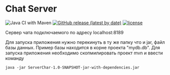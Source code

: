 # Chat Server
![Java CI with Maven](https://github.com/FreeWind6/Chat_server/workflows/Java%20CI%20with%20Maven/badge.svg?branch=master)
[![GitHub release (latest by date)](https://img.shields.io/github/v/release/freewind6/Chat_server)](https://github.com/FreeWind6/Chat_server/releases)
[![license](https://img.shields.io/github/license/freeWind6/Chat_server)](https://github.com/FreeWind6/Chat_server/blob/master/LICENSE)

Сервер чата подключаемого по адресу localhost:8189

Для запуска приложения нужно перекинуть в ту же папку что и jar, файл базы данных. Пример базы находится в корне проекта "mydb.db".
Для запуска приложения необходимо скопмилировать проект mvn и ввести команду 

    java -jar ServerChar-1.0-SNAPSHOT-jar-with-dependencies.jar
